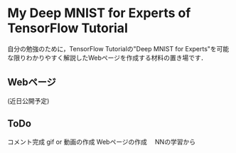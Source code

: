 # My Deep MNIST for Experts of TensorFlow Tutorial
自分の勉強のために，TensorFlow Tutorialの"Deep MNIST for Experts"を可能な限りわかりやすく解説したWebページを作成する材料の置き場です．

## Webページ
(近日公開予定)

## ToDo
コメント完成
gif or 動画の作成
Webページの作成
　NNの学習から
